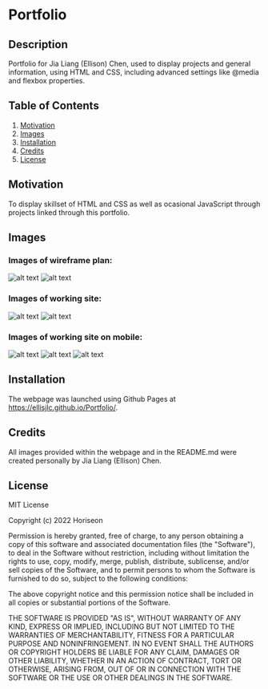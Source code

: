 # Portfolio

## Description

Portfolio for Jia Liang (Ellison) Chen, used to display projects and general information, using HTML and CSS, including advanced settings like @media and flexbox properties.

## Table of Contents

1. [Motivation](#motivation)
2. [Images](#images)
3. [Installation](#installation)
4. [Credits](#credits)
5. [License](#license)

## Motivation
To display skillset of HTML and CSS as well as ocasional JavaScript through projects linked through this portfolio.

## Images
### Images of wireframe plan:
![alt text](./assets/images/wireframe-1.png)
![alt text](./assets/images/wireframe-2.png)

### Images of working site:
![alt text](./assets/images/Preview-1.png)
![alt text](./assets/images/Preview-2.png)

### Images of working site on mobile:
![alt text](./assets/images/Mobile-View-1.jpg)
![alt text](./assets/images/Mobile-View-2.jpg)
![alt text](./assets/images/Mobile-View-3.jpg)

## Installation
The webpage was launched using Github Pages at https://ellisjlc.github.io/Portfolio/.

## Credits
All images provided within the webpage and in the README.md were created personally by Jia Liang (Ellison) Chen.

## License
MIT License

Copyright (c) 2022 Horiseon

Permission is hereby granted, free of charge, to any person obtaining a copy
of this software and associated documentation files (the "Software"), to deal
in the Software without restriction, including without limitation the rights
to use, copy, modify, merge, publish, distribute, sublicense, and/or sell
copies of the Software, and to permit persons to whom the Software is
furnished to do so, subject to the following conditions:

The above copyright notice and this permission notice shall be included in all
copies or substantial portions of the Software.

THE SOFTWARE IS PROVIDED "AS IS", WITHOUT WARRANTY OF ANY KIND, EXPRESS OR
IMPLIED, INCLUDING BUT NOT LIMITED TO THE WARRANTIES OF MERCHANTABILITY,
FITNESS FOR A PARTICULAR PURPOSE AND NONINFRINGEMENT. IN NO EVENT SHALL THE
AUTHORS OR COPYRIGHT HOLDERS BE LIABLE FOR ANY CLAIM, DAMAGES OR OTHER
LIABILITY, WHETHER IN AN ACTION OF CONTRACT, TORT OR OTHERWISE, ARISING FROM,
OUT OF OR IN CONNECTION WITH THE SOFTWARE OR THE USE OR OTHER DEALINGS IN THE
SOFTWARE.